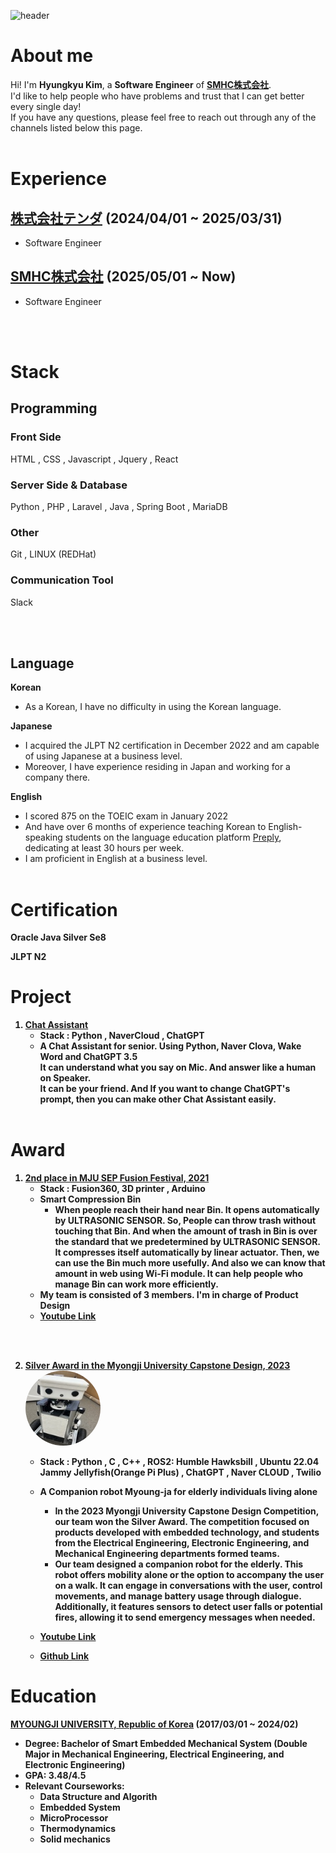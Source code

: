 ![header](https://capsule-render.vercel.app/api?type=waving&color=auto&height=200&text=初めまして！)

# About me

Hi! I'm <b>Hyungkyu Kim</b>, a <b>Software Engineer</b> of <b>[SMHC株式会社](https://smhc.co.jp/)</b>.  
I'd like to help people who have problems and trust that I can get better every single day!     
If you have any questions, please feel free to reach out through any of the channels listed below this page. 
<br></br>

# Experience

## [株式会社テンダ](https://www.tenda.co.jp/) (2024/04/01 ~ 2025/03/31)
- Software Engineer

## [SMHC株式会社](https://smhc.co.jp/) (2025/05/01 ~ Now)
- Software Engineer

<br></br>

# Stack
## Programming
### Front Side
HTML , CSS , Javascript , Jquery , React

### Server Side & Database
Python , PHP , Laravel , Java , Spring Boot , MariaDB

### Other
Git , LINUX (REDHat)

### Communication Tool
Slack

<br></br>

## Language
<b>Korean</b>
- As a Korean, I have no difficulty in using the Korean language.

<b>Japanese</b>
- I acquired the JLPT N2 certification in December 2022 and am capable of using Japanese at a business level. 
- Moreover, I have experience residing in Japan and working for a company there.

<b>English</b>
- I scored 875 on the TOEIC exam in January 2022 
- And have over 6 months of experience teaching Korean to English-speaking students on the language education platform [Preply](https://preply.com/), dedicating at least 30 hours per week. 
- I am proficient in English at a business level.
<br></br>

# Certification

<b>Oracle Java Silver Se8<b>

<b>JLPT N2</b>

# Project
1. [Chat Assistant](https://github.com/HyungkyuKimDev/Chat_Assistant)
    - Stack : Python , NaverCloud , ChatGPT
    - A Chat Assistant for senior. Using Python, Naver Clova, Wake Word and ChatGPT 3.5   
    It can understand what you say on Mic. And answer like a human on Speaker.    
    It can be your friend. And If you want to change ChatGPT's prompt, then you can make other Chat Assistant easily.
<br></br>


# Award
1. [2nd place in MJU SEP Fusion Festival, 2021](https://www.mju.ac.kr/eciems/index.do)   
    - Stack : Fusion360, 3D printer , Arduino
    - Smart Compression Bin
        - When people reach their hand near Bin. It opens automatically by ULTRASONIC SENSOR.
            So, People can throw trash without touching that Bin.
            And when the amount of trash in Bin is over the standard that we predetermined by ULTRASONIC SENSOR.
            It compresses itself automatically by linear actuator. Then, we can use the Bin much more usefully.
            And also we can know that amount in web using Wi-Fi module. It can help people who manage Bin can work more efficiently.
    - My team is consisted of 3 members. I'm in charge of Product Design
    - [Youtube Link](https://www.youtube.com/watch?v=JbwHst7UF98&ab_channel=%EA%B9%80%ED%98%95%EA%B7%9C)

<br></br>

2. [Silver Award in the Myongji University Capstone Design, 2023](https://www.mju.ac.kr/eciems/index.do)    
    <a src="https://github.com/MJU-Capstone-PetRobot/mjbot_2023"><img src="./img/robot_mj.jpg" width="120px" height="120px" style="border-radius:70%"></a>
    - Stack : Python , C , C++ , ROS2: Humble Hawksbill , Ubuntu 22.04 Jammy Jellyfish(Orange Pi Plus) , ChatGPT , Naver CLOUD , Twilio      
    - A Companion robot Myoung-ja for elderly individuals living alone   
        - In the 2023 Myongji University Capstone Design Competition, our team won the Silver Award. The competition focused on products developed with embedded technology, and students from the Electrical Engineering, Electronic Engineering, and Mechanical Engineering departments formed teams.
        - Our team designed a companion robot for the elderly. This robot offers mobility alone or the option to accompany the user on a walk. It can engage in conversations with the user, control movements, and manage battery usage through dialogue. Additionally, it features sensors to detect user falls or potential fires, allowing it to send emergency messages when needed.

    - [Youtube Link](https://youtu.be/FfN0cjAcmhg)
    - [Github Link](https://github.com/MJU-Capstone-PetRobot/mjbot_2023)

# Education
[MYOUNGJI UNIVERSITY, Republic of Korea](https://www.mju.ac.kr/mjukr/index.do) (2017/03/01 ~ 2024/02)
- Degree: Bachelor of Smart Embedded Mechanical System (Double Major in Mechanical Engineering, Electrical Engineering, and Electronic Engineering)   
- GPA: 3.48/4.5
- Relevant Courseworks:
    - Data Structure and Algorith
    - Embedded System
    - MicroProcessor
    - Thermodynamics
    - Solid mechanics
<br></br>
